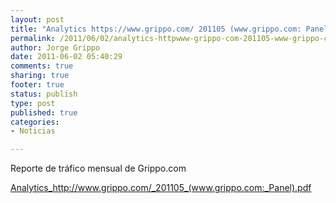 ```yaml
--- 
layout: post
title: "Analytics https://www.grippo.com/ 201105 (www.grippo.com: Panel)"
permalink: /2011/06/02/analytics-httpwww-grippo-com-201105-www-grippo-com-panel/index.html
author: Jorge Grippo
date: 2011-06-02 05:40:29
comments: true
sharing: true
footer: true
status: publish
type: post
published: true
categories: 
- Noticias

---
```

<!-- 206 -->
Reporte de tráfico mensual de Grippo.com

<a href="/wp-content/uploads/2011/06/201105_www-grippo-com_panel.pdf">Analytics_http://www.grippo.com/_201105_(www.grippo.com:_Panel).pdf</a>

